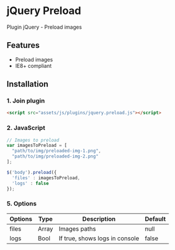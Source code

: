 # jQuery Preload

Plugin jQuery - Preload images



## Features

* Preload images
* IE8+ compliant


## Installation

### 1. Join plugin

```html
<script src="assets/js/plugins/jquery.preload.js"></script>
```

### 2. JavaScript

```js
// Images to preload
var imagesToPreload = [
  "path/to/img/preloaded-img-1.png",
  "path/to/img/preloaded-img-2.png"
];

$('body').preload({
  'files' : imagesToPreload,
  'logs' : false
});
```

### 5. Options

Options | Type  | Description                    | Default
--------|-------|--------------------------------|--------
files   | Array | Images paths                   | null
logs    | Bool  | If true, shows logs in console | false

